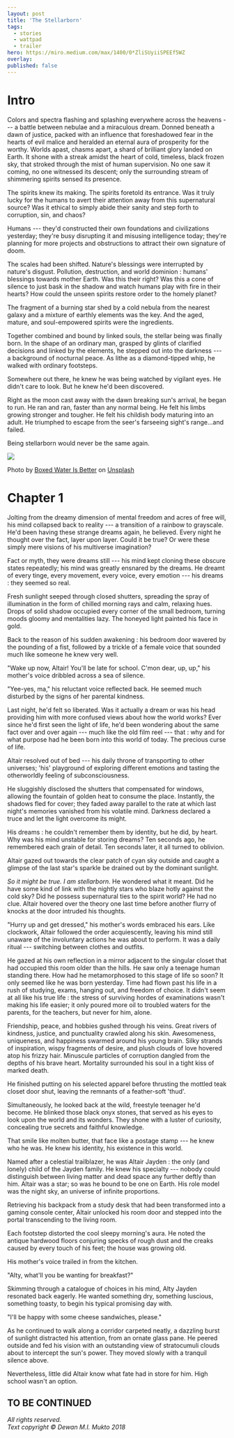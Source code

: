 ```yaml
---
layout: post
title: 'The Stellarborn'
tags:
  - stories
  - wattpad
  - trailer
hero: https://miro.medium.com/max/1400/0*ZliSUyiiSPEEf5WZ
overlay:
published: false
---
```


Intro
=====

Colors and spectra flashing and splashing everywhere across the heavens --- a battle between nebulae and a miraculous dream. Donned beneath a dawn of justice, packed with an influence that foreshadowed fear in the hearts of evil malice and heralded an eternal aura of prosperity for the worthy. Worlds apast, chasms apart, a shard of brilliant glory landed on Earth. It shone with a streak amidst the heart of cold, timeless, black frozen sky, that stroked through the mist of human supervision. No one saw it coming, no one witnessed its descent; only the surrounding stream of shimmering spirits sensed its presence.

The spirits knew its making. The spirits foretold its entrance. Was it truly lucky for the humans to avert their attention away from this supernatural source? Was it ethical to simply abide their sanity and step forth to corruption, sin, and chaos?

Humans --- they'd constructed their own foundations and civilizations yesterday; they're busy disrupting it and misusing intelligence today; they're planning for more projects and obstructions to attract their own signature of doom.

The scales had been shifted. Nature's blessings were interrupted by nature's disgust. Pollution, destruction, and world dominion : humans' blessings towards mother Earth. Was this their right? Was this a cone of silence to just bask in the shadow and watch humans play with fire in their hearts? How could the unseen spirits restore order to the homely planet?

The fragment of a burning star shed by a cold nebula from the nearest galaxy and a mixture of earthly elements was the key. And the aged, mature, and soul-empowered spirits were the ingredients.

Together combined and bound by linked souls, the stellar being was finally born. In the shape of an ordinary man, grasped by glints of clarified decisions and linked by the elements, he stepped out into the darkness --- a background of nocturnal peace. As lithe as a diamond-tipped whip, he walked with ordinary footsteps.

Somewhere out there, he knew he was being watched by vigilant eyes. He didn't care to look. But he knew he'd been discovered.

Right as the moon cast away with the dawn breaking sun's arrival, he began to run. He ran and ran, faster than any normal being. He felt his limbs growing stronger and tougher. He felt his childish body maturing into an adult. He triumphed to escape from the seer's farseeing sight's range...and failed.

Being stellarborn would never be the same again.

![](https://miro.medium.com/max/875/0*wNeOUmMQUZiIUI0G)

Photo by [Boxed Water Is Better](https://unsplash.com/@boxedwater?utm_source=medium&utm_medium=referral) on [Unsplash](https://unsplash.com/?utm_source=medium&utm_medium=referral)

Chapter 1
=========

Jolting from the dreamy dimension of mental freedom and acres of free will, his mind collapsed back to reality --- a transition of a rainbow to grayscale. He'd been having these strange dreams again, he believed. Every night he thought over the fact, layer upon layer. Could it be true? Or were these simply mere visions of his multiverse imagination?

Fact or myth, they were dreams still --- his mind kept cloning these obscure states repeatedly; his mind was greatly ensnared by the dreams. He dreamt of every tinge, every movement, every voice, every emotion --- his dreams : they seemed so real.

Fresh sunlight seeped through closed shutters, spreading the spray of illumination in the form of chilled morning rays and calm, relaxing hues. Drops of solid shadow occupied every corner of the small bedroom, turning moods gloomy and mentalities lazy. The honeyed light painted his face in gold.

Back to the reason of his sudden awakening : his bedroom door wavered by the pounding of a fist, followed by a trickle of a female voice that sounded much like someone he knew very well.

"Wake up now, Altair! You'll be late for school. C'mon dear, up, up," his mother's voice dribbled across a sea of silence.

"Yee-yes, ma," his reluctant voice reflected back. He seemed much disturbed by the signs of her parental kindness.

Last night, he'd felt so liberated. Was it actually a dream or was his head providing him with more confused views about how the world works? Ever since he'd first seen the light of life, he'd been wondering about the same fact over and over again --- much like the old film reel --- that : why and for what purpose had he been born into this world of today. The precious curse of life.

Altair resolved out of bed --- his daily throne of transporting to other universes; 'his' playground of exploring different emotions and tasting the otherworldly feeling of subconsciousness.

He sluggishly disclosed the shutters that compensated for windows, allowing the fountain of golden heat to consume the place. Instantly, the shadows fled for cover; they faded away parallel to the rate at which last night's memories vanished from his volatile mind. Darkness declared a truce and let the light overcome its might.

His dreams : he couldn't remember them by identity, but he did, by heart. Why was his mind unstable for storing dreams? Ten seconds ago, he remembered each grain of detail. Ten seconds later, it all turned to oblivion.

Altair gazed out towards the clear patch of cyan sky outside and caught a glimpse of the last star's sparkle be drained out by the dominant sunlight.

*So it might be true. I am stellarborn*. He wondered what it meant. Did he have some kind of link with the nightly stars who blaze hotly against the cold sky? Did he possess supernatural ties to the spirit world? He had no clue. Altair hovered over the theory one last time before another flurry of knocks at the door intruded his thoughts.

"Hurry up and get dressed," his mother's words embraced his ears. Like clockwork, Altair followed the order acquiescently, leaving his mind still unaware of the involuntary actions he was about to perform. It was a daily ritual --- switching between clothes and outfits.

He gazed at his own reflection in a mirror adjacent to the singular closet that had occupied this room older than the hills. He saw only a teenage human standing there. How had he metamorphosed to this stage of life so soon? It only seemed like he was born yesterday. Time had flown past his life in a rush of studying, exams, hanging out, and freedom of choice. It didn't seem at all like his true life : the stress of surviving hordes of examinations wasn't making his life easier; it only poured more oil to troubled waters for the parents, for the teachers, but never for him, alone.

Friendship, peace, and hobbies gushed through his veins. Great rivers of kindness, justice, and punctuality crawled along his skin. Awesomeness, uniqueness, and happiness swarmed around his young brain. Silky strands of inspiration, wispy fragments of desire, and plush clouds of love hovered atop his frizzy hair. Minuscule particles of corruption dangled from the depths of his brave heart. Mortality surrounded his soul in a tight kiss of marked death.

He finished putting on his selected apparel before thrusting the mottled teak closet door shut, leaving the remnants of a feather-soft 'thud'.

Simultaneously, he looked back at the wild, freestyle teenager he'd become. He blinked those black onyx stones, that served as his eyes to look upon the world and its wonders. They shone with a luster of curiosity, concealing true secrets and faithful knowledge.

That smile like molten butter, that face like a postage stamp --- he knew who he was. He knew his identity, his existence in this world.

Named after a celestial trailblazer, he was Altair Jayden : the only (and lonely) child of the Jayden family. He knew his specialty --- nobody could distinguish between living matter and dead space any further deftly than him. Altair was a star; so was he bound to be one on Earth. His role model was the night sky, an universe of infinite proportions.

Retrieving his backpack from a study desk that had been transformed into a gaming console center, Altair unlocked his room door and stepped into the portal transcending to the living room.

Each footstep distorted the cool sleepy morning's aura. He noted the antique hardwood floors conjuring specks of rough dust and the creaks caused by every touch of his feet; the house was growing old.

His mother's voice trailed in from the kitchen.

"Alty, what'll you be wanting for breakfast?"

Skimming through a catalogue of choices in his mind, Alty Jayden resonated back eagerly. He wanted something dry, something luscious, something toasty, to begin his typical promising day with.

"I'll be happy with some cheese sandwiches, please."

As he continued to walk along a corridor carpeted neatly, a dazzling burst of sunlight distracted his attention, from an ornate glass pane. He peered outside and fed his vision with an outstanding view of stratocumuli clouds about to intercept the sun's power. They moved slowly with a tranquil silence above.

Nevertheless, little did Altair know what fate had in store for him. High school wasn't an option.

TO BE CONTINUED
---------------

*All rights reserved.\
Text copyright © Dewan M.I. Mukto 2018*
